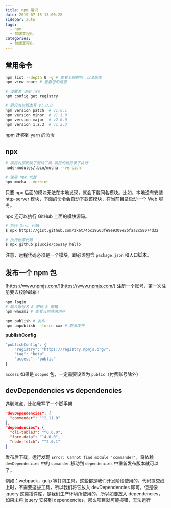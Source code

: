 ```yaml
---
title: npm 常识
date: 2019-07-15 13:00:28
sidebar: auto
tags:
  - npm
  - 前端工程化
categories:
  - 前端工程化
---
```


## 常用命令

```bash
npm list --depth 0 -g # 查看全局的包，以及版本
npm view react # 查看包的信息

# 设置源 请用 nrm
npm config get registry

# 假设当前版本号 v1.0.0
npm version patch  # v1.0.1
npm version minor  # v1.1.0
npm version major  # v2.0.0
npm version 1.2.3  # v1.2.3
```

[npm 迁移到 yarn 的命令](https://yarn.bootcss.com/docs/migrating-from-npm/#toc-cli-commands-comparison)

## npx

```bash
# 项目内部安装了测试工具 项目的根目录下执行
node-modules/.bin/mocha --version

# 使用 npx 代替
npx mocha --version
```

只要 npx 后面的模块无法在本地发现，就会下载同名模块。比如，本地没有安装 http-server 模块，下面的命令会自动下载该模块，在当前目录启动一个 Web 服务。

npx 还可以执行 GitHub 上面的模块源码。

```bash
# 执行 Gist 代码
$ npx https://gist.github.com/zkat/4bc19503fe9e9309e2bfaa2c58074d32

# 执行仓库代码
$ npx github:piuccio/cowsay hello
```

注意，远程代码必须是一个模块，即必须包含 `package.json` 和入口脚本。

## 发布一个 npm 包

[https://www.npmjs.com/](https://www.npmjs.com/) 注册一个账号，第一次注册要去校验邮箱！

```bash
npm login
# 输入账号名 & 密码 & 邮箱
npm whoami # 查看当前登录用户

npm publish # 发布
npm unpublish --force xxx # 取消发布
```

**publishConfig**

```js
"publishConfig": {
    "registry": "https://registry.npmjs.org/",
    "tag": "beta",
    "access": "public"
}
```

`access` 如果是 `scoped` 包，一定需要设置为 `public`（付费账号除外）

## devDependencies vs dependencies

遇到坑点，比如我写了一个脚手架

```json
"devDependencies": {
  "commander": "^2.11.0"
},
"dependencies": {
  "cli-table3": "^0.6.0",
  "form-data": "^4.0.0",
  "node-fetch": "^2.6.1"
}
```

发布后下载，运行发现 `Error: Cannot find module 'commander'`，将依赖 `devDependencies` 中的 `comander` 移动到 `dependencies` 中重新发布版本就可以了。

例如：webpack，gulp 等打包工具，这些都是我们开发阶段使用的，代码提交线上时，不需要这些工具，所以我们将它放入 devDependencies 即可，但是像 jquery 这类插件库，是我们生产环境所使用的，所以如要放入 dependencies，如果未将 jquery 安装到 dependencies，那么项目就可能报错，无法运行

